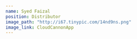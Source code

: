 ```yaml
---
name: Syed Faizal
position: Distributor
image_path: "http://i67.tinypic.com/14nd9ns.png"
image_link: CloudCannonApp
---
```

